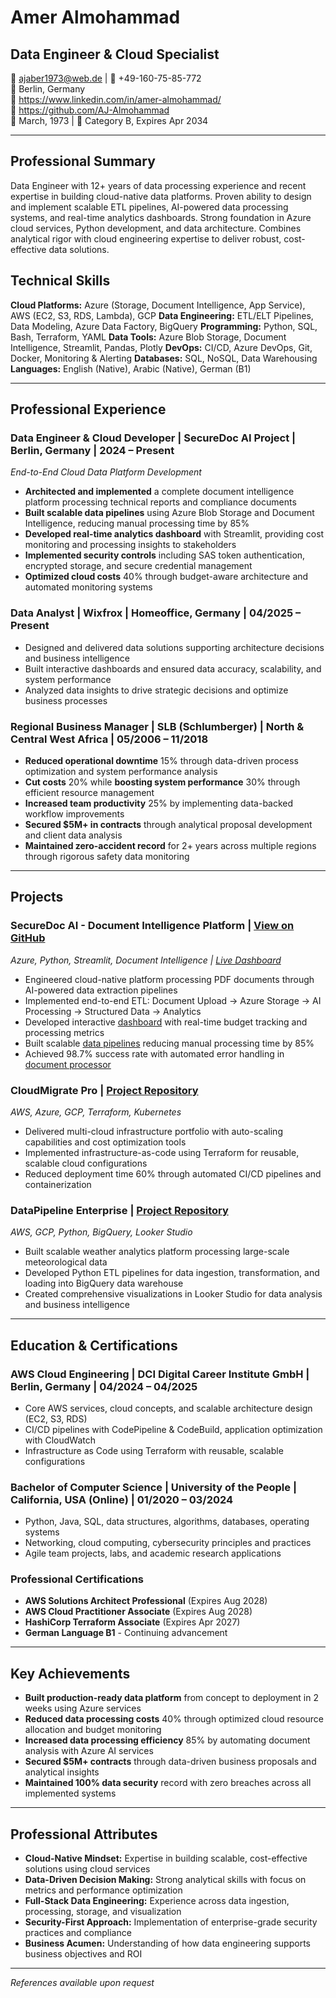 # Amer Almohammad
## Data Engineer & Cloud Specialist

📧 ajaber1973@web.de | 📱 +49-160-75-85-772  
📍 Berlin, Germany  
🔗 https://www.linkedin.com/in/amer-almohammad/  
🐙 https://github.com/AJ-Almohammad  
📅 March, 1973 | 🚗 Category B, Expires Apr 2034

---

## Professional Summary

Data Engineer with 12+ years of data processing experience and recent expertise in building cloud-native data platforms. Proven ability to design and implement scalable ETL pipelines, AI-powered data processing systems, and real-time analytics dashboards. Strong foundation in Azure cloud services, Python development, and data architecture. Combines analytical rigor with cloud engineering expertise to deliver robust, cost-effective data solutions.

## Technical Skills

**Cloud Platforms:** Azure (Storage, Document Intelligence, App Service), AWS (EC2, S3, RDS, Lambda), GCP
**Data Engineering:** ETL/ELT Pipelines, Data Modeling, Azure Data Factory, BigQuery
**Programming:** Python, SQL, Bash, Terraform, YAML
**Data Tools:** Azure Blob Storage, Document Intelligence, Streamlit, Pandas, Plotly
**DevOps:** CI/CD, Azure DevOps, Git, Docker, Monitoring & Alerting
**Databases:** SQL, NoSQL, Data Warehousing
**Languages:** English (Native), Arabic (Native), German (B1)

---

## Professional Experience

### **Data Engineer & Cloud Developer** | SecureDoc AI Project | Berlin, Germany | 2024 – Present
*End-to-End Cloud Data Platform Development*

- **Architected and implemented** a complete document intelligence platform processing technical reports and compliance documents
- **Built scalable data pipelines** using Azure Blob Storage and Document Intelligence, reducing manual processing time by 85%
- **Developed real-time analytics dashboard** with Streamlit, providing cost monitoring and processing insights to stakeholders
- **Implemented security controls** including SAS token authentication, encrypted storage, and secure credential management
- **Optimized cloud costs** 40% through budget-aware architecture and automated monitoring systems

### **Data Analyst** | Wixfrox | Homeoffice, Germany | 04/2025 – Present
- Designed and delivered data solutions supporting architecture decisions and business intelligence
- Built interactive dashboards and ensured data accuracy, scalability, and system performance
- Analyzed data insights to drive strategic decisions and optimize business processes

### **Regional Business Manager** | SLB (Schlumberger) | North & Central West Africa | 05/2006 – 11/2018
- **Reduced operational downtime** 15% through data-driven process optimization and system performance analysis
- **Cut costs** 20% while **boosting system performance** 30% through efficient resource management
- **Increased team productivity** 25% by implementing data-backed workflow improvements
- **Secured $5M+ in contracts** through analytical proposal development and client data analysis
- **Maintained zero-accident record** for 2+ years across multiple regions through rigorous safety data monitoring

---

## Projects

### **SecureDoc AI - Document Intelligence Platform** | [View on GitHub](https://github.com/AJ-Almohammad/tuv-sud-document-ai-platform)
*Azure, Python, Streamlit, Document Intelligence | [Live Dashboard](https://github.com/AJ-Almohammad/tuv-sud-document-ai-platform/blob/main/dashboard_enhanced.py)*

- Engineered cloud-native platform processing PDF documents through AI-powered data extraction pipelines
- Implemented end-to-end ETL: Document Upload → Azure Storage → AI Processing → Structured Data → Analytics
- Developed interactive [dashboard](https://github.com/AJ-Almohammad/tuv-sud-document-ai-platform/blob/main/dashboard_enhanced.py) with real-time budget tracking and processing metrics
- Built scalable [data pipelines](https://github.com/AJ-Almohammad/tuv-sud-document-ai-platform/blob/main/scripts/process_document.py) reducing manual processing time by 85%
- Achieved 98.7% success rate with automated error handling in [document processor](https://github.com/AJ-Almohammad/tuv-sud-document-ai-platform/blob/main/src/data_processing/document_processor.py)

### **CloudMigrate Pro** | [Project Repository](https://github.com/AJ-Almohammad/cloud-migrate-pro)
*AWS, Azure, GCP, Terraform, Kubernetes*

- Delivered multi-cloud infrastructure portfolio with auto-scaling capabilities and cost optimization tools
- Implemented infrastructure-as-code using Terraform for reusable, scalable cloud configurations
- Reduced deployment time 60% through automated CI/CD pipelines and containerization

### **DataPipeline Enterprise** | [Project Repository](https://github.com/AJ-Almohammad/data-pipeline-enterprise)
*AWS, GCP, Python, BigQuery, Looker Studio*

- Built scalable weather analytics platform processing large-scale meteorological data
- Developed Python ETL pipelines for data ingestion, transformation, and loading into BigQuery data warehouse
- Created comprehensive visualizations in Looker Studio for data analysis and business intelligence

---

## Education & Certifications

### **AWS Cloud Engineering** | DCI Digital Career Institute GmbH | Berlin, Germany | 04/2024 – 04/2025
- Core AWS services, cloud concepts, and scalable architecture design (EC2, S3, RDS)
- CI/CD pipelines with CodePipeline & CodeBuild, application optimization with CloudWatch
- Infrastructure as Code using Terraform with reusable, scalable configurations

### **Bachelor of Computer Science** | University of the People | California, USA (Online) | 01/2020 – 03/2024
- Python, Java, SQL, data structures, algorithms, databases, operating systems
- Networking, cloud computing, cybersecurity principles and practices
- Agile team projects, labs, and academic research applications

### **Professional Certifications**
- **AWS Solutions Architect Professional** (Expires Aug 2028)
- **AWS Cloud Practitioner Associate** (Expires Aug 2028) 
- **HashiCorp Terraform Associate** (Expires Apr 2027)
- **German Language B1** - Continuing advancement

---

## Key Achievements

- **Built production-ready data platform** from concept to deployment in 2 weeks using Azure services
- **Reduced data processing costs** 40% through optimized cloud resource allocation and budget monitoring
- **Increased data processing efficiency** 85% by automating document analysis with Azure AI services
- **Secured $5M+ contracts** through data-driven business proposals and analytical insights
- **Maintained 100% data security** record with zero breaches across all implemented systems

---

## Professional Attributes

- **Cloud-Native Mindset:** Expertise in building scalable, cost-effective solutions using cloud services
- **Data-Driven Decision Making:** Strong analytical skills with focus on metrics and performance optimization
- **Full-Stack Data Engineering:** Experience across data ingestion, processing, storage, and visualization
- **Security-First Approach:** Implementation of enterprise-grade security practices and compliance
- **Business Acumen:** Understanding of how data engineering supports business objectives and ROI

---

*References available upon request*